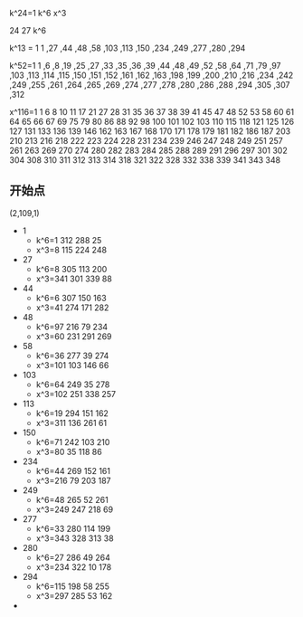 

k^24=1
k^6
x^3

24 27
k^6

k^13 = 1
1 ,27 ,44 ,48 ,58 ,103 ,113 ,150 ,234 ,249 ,277 ,280 ,294 

k^52=1
1 ,6 ,8 ,19 ,25 ,27 ,33 ,35 ,36 ,39 ,44 ,48 ,49 ,52 ,58 ,64 ,71 ,79 ,97 ,103 ,113 
,114 ,115 ,150 ,151 ,152 ,161 ,162 ,163 ,198 ,199 ,200 ,210 ,216 ,234 ,242 ,249 
,255 ,261 ,264 ,265 ,269 ,274 ,277 ,278 ,280 ,286 ,288 ,294 ,305 ,307 ,312 

x^116=1
1 6 8 10 11 17 21 27 28 31 35 36 37 38 39 41 45 47 48 52 53 58 60 61 64 65 66 67 69 75 79 80 86 88 92 98 100 101 102 103 110 115 118 121 125 126 127 131 133 136 139 146 162 163 167 168 170 171 178 179 181 182 186 187 203 210 213 216 218 222 223 224 228 231 234 239 246 247 248 249 251 257 261 263 269 270 274 280 282 283 284 285 288 289 291 296 297 301 302 304 308 310 311 312 313 314 318 321 322 328 332 338 339 341 343 348 

## 开始点
(2,109,1)


* 1
    * k^6=1 312 288 25
    * x^3=8 115 224 248
* 27
    * k^6=8 305 113 200
    * x^3=341 301 339 88
* 44
    * k^6=6 307 150 163
    * x^3=41 274 171 282
* 48
    * k^6=97 216 79 234
    * x^3=60 231 291 269
* 58
    * k^6=36 277 39 274
    * x^3=101 103 146 66
* 103
    * k^6=64 249 35 278
    * x^3=102 251 338 257
* 113
    * k^6=19 294 151 162
    * x^3=311 136 261 61
* 150
    * k^6=71 242 103 210
    * x^3=80 35 118 86
* 234
    * k^6=44 269 152 161
    * x^3=216 79 203 187
* 249
    * k^6=48 265 52 261
    * x^3=249 247 218 69
* 277
    * k^6=33 280 114 199
    * x^3=343 328 313 38
* 280
    * k^6=27 286 49 264
    * x^3=234 322 10 178
* 294
    * k^6=115 198 58 255
    * x^3=297 285 53 162
* 





